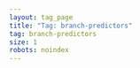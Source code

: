 ```yaml
---
layout: tag_page
title: "Tag: branch-predictors"
tag: branch-predictors
size: 1
robots: noindex
---
```

